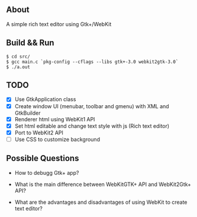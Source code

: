 ## About
A simple rich text editor using Gtk+/WebKit

## Build && Run
```shell
$ cd src/
$ gcc main.c `pkg-config --cflags --libs gtk+-3.0 webkit2gtk-3.0`
$ ./a.out 
```

## TODO 
- [x] Use GtkApplication class
- [x] Create window UI (menubar, toolbar and gmenu) with XML and GtkBuilder
- [x] Renderer html using WebKit1 API
- [x] Set html editable and change text style with js (Rich text editor)
- [x] Port to WebKit2 API
- [ ] Use CSS to customize background

## Possible Questions
* How to debugg Gtk+ app?

* What is the main difference between WebKitGTK+ API and WebKit2Gtk+ API?

* What are the advantages and disadvantages of using WebKit to create text editor?  
